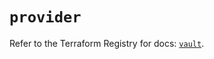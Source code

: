 # `provider`

Refer to the Terraform Registry for docs: [`vault`](https://registry.terraform.io/providers/hashicorp/vault/4.3.0/docs).
